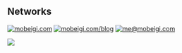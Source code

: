 <div style="center">

## Networks
[![mobeigi.com](https://img.shields.io/static/v1?label=mobeigi.com&message=%20&color=yellow&logo=google+earth&style=flat-square&logoColor=white)](https://mobeigi.com)
[![mobeigi.com/blog](https://img.shields.io/static/v1?label=Blog&message=%20&color=orange&logo=Blogger&style=flat-square&logoColor=white)](https://mobeigi.com/blog)
[![me@mobeigi.com](https://img.shields.io/static/v1?label=me@mobeigi.com&message=%20&color=red&logo=gmail&style=flat-square&logoColor=white)](mailto:me@mobeigi.com)

<img src="https://visitor-badge.glitch.me/badge?page_id=mobeigi.mobeigi" />  
</div>
